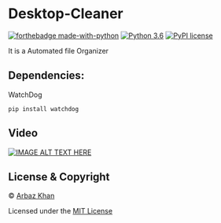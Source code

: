# Desktop-Cleaner
[![forthebadge made-with-python](http://ForTheBadge.com/images/badges/made-with-python.svg)](https://www.python.org/)                  [![Python 3.6](https://img.shields.io/badge/python-3.6-blue.svg)](https://www.python.org/downloads/release/python-360/)          [![PyPI license](https://img.shields.io/pypi/l/ansicolortags.svg)](https://pypi.python.org/pypi/ansicolortags/)


It is a Automated file Organizer


## Dependencies:

WatchDog

```
pip install watchdog
```


## Video

[![IMAGE ALT TEXT HERE](https://img.youtube.com/vi/aeS54WYfjBs/0.jpg)](https://www.youtube.com/watch?v=aeS54WYfjBs)

## License & Copyright
© [Arbaz Khan](https://arbazkhan4712.github.io/Contact.html)

Licensed under the [MIT License](License)
